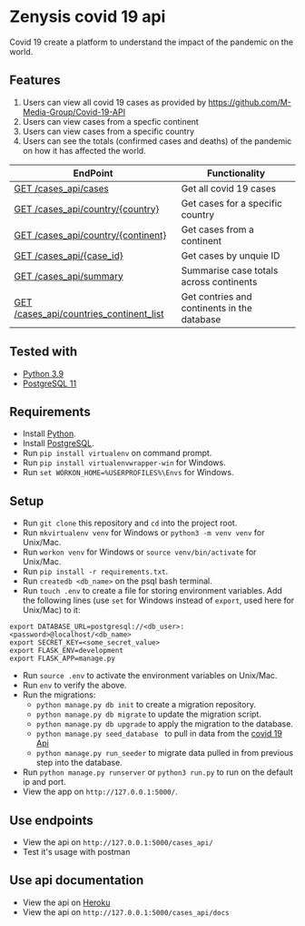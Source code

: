 # Zenysis covid 19 api

Covid 19 create a platform to understand the impact of the pandemic on the world.

## Features

1. Users can view all covid 19 cases as provided by https://github.com/M-Media-Group/Covid-19-API
2. Users can view cases from a specfic continent
3. Users can view cases from a specific country
4. Users can see the totals (confirmed cases and deaths) of the pandemic on how it has affected the world.

| EndPoint                                             | Functionality                                    |
| ---------------------------------------------------- | ------------------------------------------------ |
| [GET   /cases_api/cases](https://)                    | Get all covid 19 cases                           |
| [GET   /cases_api/country/{country}](https://)                       | Get cases for a specific country                                  |
| [GET   /cases_api/country/{continent}](https://)                      | Get cases from a continent                                  |
| [GET   /cases_api/{case_id}](https://)              | Get cases by unquie ID                                   |
| [GET   /cases_api/summary](https://)                       | Summarise case totals across continents                              |
| [GET    /cases_api/countries_continent_list](https://)         | Get contries and continents in the database                       |

## Tested with

* [Python 3.9](https://www.python.org/downloads)
* [PostgreSQL 11](https://www.postgresql.org/download/)

## Requirements

* Install [Python](https://www.python.org/downloads/).
* Install [PostgreSQL](https://www.postgresql.org/download/).
* Run `pip install virtualenv` on command prompt.
* Run `pip install virtualenvwrapper-win` for Windows.
* Run `set WORKON_HOME=%USERPROFILES%\Envs` for Windows.

## Setup

* Run `git clone` this repository and `cd` into the project root.
* Run `mkvirtualenv venv` for Windows or `python3 -m venv venv` for Unix/Mac.
* Run `workon venv` for Windows or `source venv/bin/activate` for Unix/Mac.
* Run `pip install -r requirements.txt`.
* Run `createdb <db_name>` on the psql bash terminal.
* Run `touch .env` to create a file for storing environment variables. Add the following lines (use `set` for Windows instead of `export`, used here for Unix/Mac) to it:

```env
export DATABASE_URL=postgresql://<db_user>:<password>@localhost/<db_name>
export SECRET_KEY=<some_secret_value>
export FLASK_ENV=development
export FLASK_APP=manage.py
```

* Run `source .env` to activate the environment variables on Unix/Mac.
* Run `env` to verify the above.
* Run the migrations:
  * `python manage.py db init` to create a migration repository.
  * `python manage.py db migrate` to update the migration script.
  * `python manage.py db upgrade` to apply the migration to the database.
  * `python manage.py seed_database ` to pull in data from the [covid 19 Api](https://github.com/M-Media-Group/Covid-19-API)
  * `python manage.py run_seeder` to migrate data pulled in from previous step into the database.
* Run `python manage.py runserver` or `python3 run.py` to run on the default ip and port.
* View the app on `http://127.0.0.1:5000/`.

## Use endpoints

* View the api on `http://127.0.0.1:5000/cases_api/`
* Test it's usage with postman

## Use api documentation

* View the api on [Heroku](https://)
* View the api on `http://127.0.0.1:5000/cases_api/docs`
